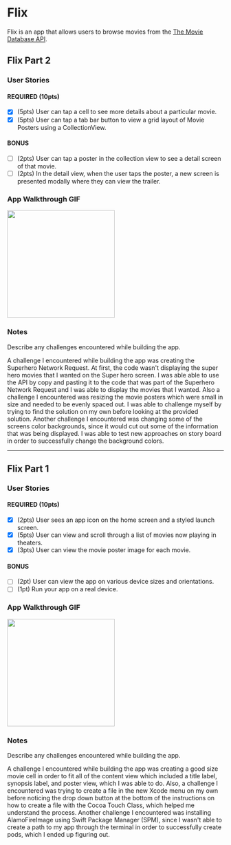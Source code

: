 # Flix

Flix is an app that allows users to browse movies from the [The Movie Database API](http://docs.themoviedb.apiary.io/#).

## Flix Part 2

### User Stories

#### REQUIRED (10pts)
- [x] (5pts) User can tap a cell to see more details about a particular movie.
- [x] (5pts) User can tap a tab bar button to view a grid layout of Movie Posters using a CollectionView.

#### BONUS
- [ ] (2pts) User can tap a poster in the collection view to see a detail screen of that movie.
- [ ] (2pts) In the detail view, when the user taps the poster, a new screen is presented modally where they can view the trailer.

### App Walkthrough GIF

<img src="http://g.recordit.co/bXKh2yFvoy.gif" width=250><br>

### Notes
Describe any challenges encountered while building the app.

A challenge I encountered while building the app was creating the Superhero Network Request.  At first, the code wasn't displaying the super hero movies that I wanted on the Super hero screen. I was able able to use the API by copy and pasting it to the code that was part of the Superhero Network Request and I was able to display the movies that I wanted. Also a challenge I encountered was resizing the movie posters which were small in size and needed to be evenly spaced out. I was able to challenge myself by trying to find the solution on my own before looking at the provided solution. Another challenge I encountered was changing some of the screens color backgrounds, since it would cut out some of the information that was being displayed. I was able to test new approaches on story board in order to successfully change the background colors.

---

## Flix Part 1

### User Stories

#### REQUIRED (10pts)
- [x] (2pts) User sees an app icon on the home screen and a styled launch screen.
- [x] (5pts) User can view and scroll through a list of movies now playing in theaters.
- [x] (3pts) User can view the movie poster image for each movie.

#### BONUS
- [ ] (2pt) User can view the app on various device sizes and orientations.
- [ ] (1pt) Run your app on a real device.

### App Walkthrough GIF

<img src="http://g.recordit.co/ykfucAEEBq.gif" width=250><br>

### Notes
Describe any challenges encountered while building the app.

A challenge I encountered while building the app was creating a good size movie cell in order to fit all of the content view which included a title label, synopsis label, and poster view, which I was able to do. Also, a challenge I encountered was trying to create a file in the new Xcode menu on my own before noticing the drop down button at the bottom of the instructions on how to create a file with the Cocoa Touch Class, which helped me understand the process. Another challenge I encountered was installing AlamoFireImage using Swift Package Manager (SPM), since I wasn't able to create a path to my app through the terminal in order to successfully create pods, which I ended up figuring out.
